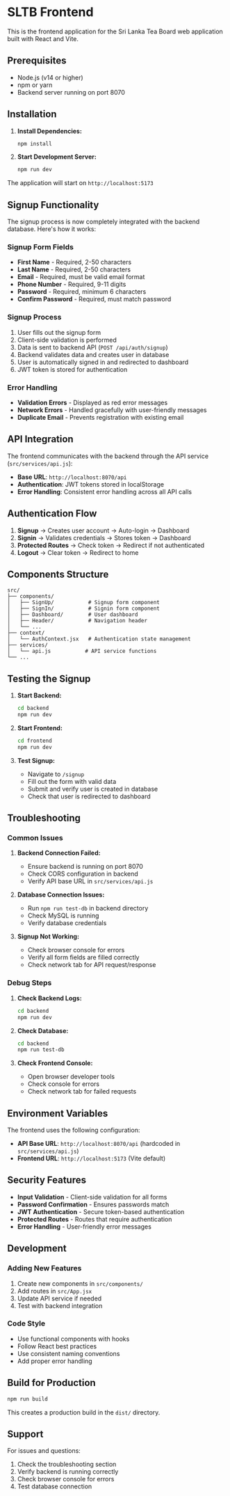 # SLTB Frontend

This is the frontend application for the Sri Lanka Tea Board web application built with React and Vite.

## Prerequisites

- Node.js (v14 or higher)
- npm or yarn
- Backend server running on port 8070

## Installation

1. **Install Dependencies:**
   ```bash
   npm install
   ```

2. **Start Development Server:**
   ```bash
   npm run dev
   ```

The application will start on `http://localhost:5173`

## Signup Functionality

The signup process is now completely integrated with the backend database. Here's how it works:

### Signup Form Fields

- **First Name** - Required, 2-50 characters
- **Last Name** - Required, 2-50 characters  
- **Email** - Required, must be valid email format
- **Phone Number** - Required, 9-11 digits
- **Password** - Required, minimum 6 characters
- **Confirm Password** - Required, must match password

### Signup Process

1. User fills out the signup form
2. Client-side validation is performed
3. Data is sent to backend API (`POST /api/auth/signup`)
4. Backend validates data and creates user in database
5. User is automatically signed in and redirected to dashboard
6. JWT token is stored for authentication

### Error Handling

- **Validation Errors** - Displayed as red error messages
- **Network Errors** - Handled gracefully with user-friendly messages
- **Duplicate Email** - Prevents registration with existing email

## API Integration

The frontend communicates with the backend through the API service (`src/services/api.js`):

- **Base URL**: `http://localhost:8070/api`
- **Authentication**: JWT tokens stored in localStorage
- **Error Handling**: Consistent error handling across all API calls

## Authentication Flow

1. **Signup** → Creates user account → Auto-login → Dashboard
2. **Signin** → Validates credentials → Stores token → Dashboard
3. **Protected Routes** → Check token → Redirect if not authenticated
4. **Logout** → Clear token → Redirect to home

## Components Structure

```
src/
├── components/
│   ├── SignUp/           # Signup form component
│   ├── SignIn/           # Signin form component
│   ├── Dashboard/        # User dashboard
│   ├── Header/           # Navigation header
│   └── ...
├── context/
│   └── AuthContext.jsx   # Authentication state management
├── services/
│   └── api.js           # API service functions
└── ...
```

## Testing the Signup

1. **Start Backend:**
   ```bash
   cd backend
   npm run dev
   ```

2. **Start Frontend:**
   ```bash
   cd frontend
   npm run dev
   ```

3. **Test Signup:**
   - Navigate to `/signup`
   - Fill out the form with valid data
   - Submit and verify user is created in database
   - Check that user is redirected to dashboard

## Troubleshooting

### Common Issues

1. **Backend Connection Failed:**
   - Ensure backend is running on port 8070
   - Check CORS configuration in backend
   - Verify API base URL in `src/services/api.js`

2. **Database Connection Issues:**
   - Run `npm run test-db` in backend directory
   - Check MySQL is running
   - Verify database credentials

3. **Signup Not Working:**
   - Check browser console for errors
   - Verify all form fields are filled correctly
   - Check network tab for API request/response

### Debug Steps

1. **Check Backend Logs:**
   ```bash
   cd backend
   npm run dev
   ```

2. **Check Database:**
   ```bash
   cd backend
   npm run test-db
   ```

3. **Check Frontend Console:**
   - Open browser developer tools
   - Check console for errors
   - Check network tab for failed requests

## Environment Variables

The frontend uses the following configuration:

- **API Base URL**: `http://localhost:8070/api` (hardcoded in `src/services/api.js`)
- **Frontend URL**: `http://localhost:5173` (Vite default)

## Security Features

- **Input Validation** - Client-side validation for all forms
- **Password Confirmation** - Ensures passwords match
- **JWT Authentication** - Secure token-based authentication
- **Protected Routes** - Routes that require authentication
- **Error Handling** - User-friendly error messages

## Development

### Adding New Features

1. Create new components in `src/components/`
2. Add routes in `src/App.jsx`
3. Update API service if needed
4. Test with backend integration

### Code Style

- Use functional components with hooks
- Follow React best practices
- Use consistent naming conventions
- Add proper error handling

## Build for Production

```bash
npm run build
```

This creates a production build in the `dist/` directory.

## Support

For issues and questions:
1. Check the troubleshooting section
2. Verify backend is running correctly
3. Check browser console for errors
4. Test database connection
